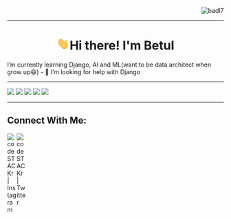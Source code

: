 <p align="right"> <img src="https://komarev.com/ghpvc/?username=badl7" alt="badl7" /> </p>

----

<h1 align="center"> 
<img src="https://raw.githubusercontent.com/ABSphreak/ABSphreak/master/gifs/Hi.gif" width="30px">Hi there! I'm Betul </h1>


<p align="left"> I’m currently learning Django, AI and ML(want to be data architect when grow up😄)
- 🤔 I’m looking for help with Django
</p>


----

<p align="left"><a href="https://www.linkedin.com/in/betul-gurbuz-dev/">
<img src="https://img.shields.io/badge/linkedin-%230077B5.svg?&style=for-the-badge&logo=linkedin&logoColor=white" height=30></a> 
<a href="https://www.kaggle.com/badl071">
<img src="https://img.shields.io/badge/Kaggle-%2312100E.svg?&style=for-the-badge&logo=kaggle&logoColor=white" height=30></a>  
<a href="https://twitter.com/7Betl">
<img src="https://img.shields.io/badge/twitter-%231DA1F2.svg?&style=for-the-badge&logo=twitter&logoColor=white" height=30></a>  
<a href="https://medium.com/@betul.gurbuz.dev">
<img src="https://img.shields.io/badge/medium-%2312100E.svg?&style=for-the-badge&logo=medium&logoColor=white" height=30></a> 
<a href="https://open.spotify.com/user/badl7?si=f58b7ae558564598">
<img src="https://img.shields.io/badge/Spotify-1ED760?&style=for-the-badge&logo=spotify&logoColor=white" height=30></a>  
</p>


[twitter]: https://twitter.com/7Betl
[discord]: https://discord.com/channels/Ceres#6076

---

## Connect With Me:

[<img align="left" alt="codeSTACKr | Instagram" width="22px" src="https://cdn.jsdelivr.net/npm/simple-icons@v3/icons/discord.svg" />][discord]
[<img align="left" alt="codeSTACKr | Twitter" width="22px" src="https://cdn.jsdelivr.net/npm/simple-icons@v3/icons/twitter.svg" />][twitter]


